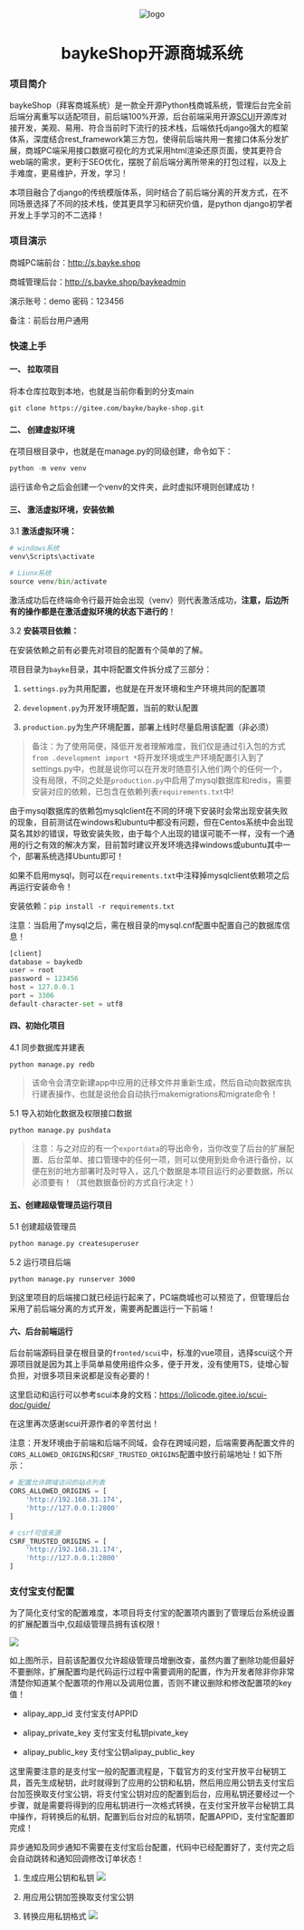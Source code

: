 <div align="center">

![logo](fronted/scui/public/img/logo.png)


<h1>baykeShop开源商城系统</h1>

</div>

### 项目简介

baykeShop（拜客商城系统）是一款全开源Python栈商城系统，管理后台完全前后端分离重写以适配项目，前后端100%开源，后台前端采用开源[SCUI](https://gitee.com/lolicode/scui)开源库对接开发，美观、易用、符合当前时下流行的技术栈，后端依托django强大的框架体系，深度结合rest_framework第三方包，使得前后端共用一套接口体系分发扩展，商城PC端采用接口数据可视化的方式采用html渲染还原页面，使其更符合web端的需求，更利于SEO优化，摆脱了前后端分离所带来的打包过程，以及上手难度，更易维护，开发，学习！

本项目融合了django的传统模版体系，同时结合了前后端分离的开发方式，在不同场景选择了不同的技术栈，使其更具学习和研究价值，是python django初学者开发上手学习的不二选择！

### 项目演示

商城PC端前台：http://s.bayke.shop

商城管理后台：http://s.bayke.shop/baykeadmin

演示账号：demo  密码：123456

备注：前后台用户通用


### 快速上手

#### 一、 拉取项目

将本仓库拉取到本地，也就是当前你看到的分支main

```git
git clone https://gitee.com/bayke/bayke-shop.git
```

#### 二、 创建虚拟环境

在项目根目录中，也就是在manage.py的同级创建，命令如下：
```python
python -m venv venv
```
运行该命令之后会创建一个venv的文件夹，此时虚拟环境则创建成功！

#### 三、 激活虚拟环境，安装依赖

3.1 **激活虚拟环境：**
```python
# windows系统
venv\Scripts\activate

# Liunx系统
source venv/bin/activate
```
激活成功后在终端命令行最开始会出现（venv）则代表激活成功，**注意，后边所有的操作都是在激活虚拟环境的状态下进行的**！

3.2 **安装项目依赖：**

在安装依赖之前有必要先对项目的配置有个简单的了解。

项目目录为`bayke`目录，其中将配置文件拆分成了三部分：

01. `settings.py`为共用配置，也就是在开发环境和生产环境共同的配置项

02. `development.py`为开发环境配置，当前的默认配置

03. `production.py`为生产环境配置，部署上线时尽量启用该配置（非必须）

> 备注：为了使用简便，降低开发者理解难度，我们仅是通过引入包的方式 `from .development import *`将开发环境或生产环境配置引入到了settings.py中，也就是说你可以在开发时随意引入他们两个的任何一个，没有局限，不同之处是`production.py`中启用了mysql数据库和redis，需要安装对应的依赖，已包含在依赖列表`requirements.txt`中!

由于mysql数据库的依赖包mysqlclient在不同的环境下安装时会常出现安装失败的现象，目前测试在windows和ubuntu中都没有问题，但在Centos系统中会出现莫名其妙的错误，导致安装失败，由于每个人出现的错误可能不一样，没有一个通用的行之有效的解决方案，目前暂时建议开发环境选择windows或ubuntu其中一个，部署系统选择Ubuntu即可！

如果不启用mysql，则可以在`requirements.txt`中注释掉mysqlclient依赖项之后再运行安装命令！

安装依赖：`pip install -r requirements.txt`

注意：当启用了mysql之后，需在根目录的mysql.cnf配置中配置自己的数据库信息！

```python
[client]
database = baykedb
user = root
password = 123456
host = 127.0.0.1
port = 3306
default-character-set = utf8
```
#### 四、初始化项目

4.1 同步数据库并建表
```
python manage.py redb
```
> 该命令会清空新建app中应用的迁移文件并重新生成，然后自动向数据库执行建表操作，也就是说他会自动执行makemigrations和migrate命令！

5.1 导入初始化数据及权限接口数据
```
python manage.py pushdata
```
> 注意：与之对应的有一个`exportdata`的导出命令，当你改变了后台的扩展配置、后台菜单、接口管理中的任何一项，则可以使用到处命令进行备份，以便在别的地方部署时及时导入，这几个数据是本项目运行的必要数据，所以必须要有！（其他数据备份的方式自行决定！）

#### 五、创建超级管理员运行项目

5.1 创建超级管理员
```python
python manage.py createsuperuser
```
5.2 运行项目后端
```
python manage.py runserver 3000
```
到这里项目的后端接口就已经运行起来了，PC端商城也可以预览了，但管理后台采用了前后端分离的方式开发，需要再配置运行一下前端！

#### 六、后台前端运行

后台前端源码目录在根目录的`fronted/scui`中，标准的vue项目，选择scui这个开源项目就是因为其上手简单易使用组件众多，便于开发，没有使用TS，徒增心智负担，对很多项目来说都是没有必要的！

这里启动和运行可以参考scui本身的文档：https://lolicode.gitee.io/scui-doc/guide/

在这里再次感谢scui开源作者的辛苦付出！

注意：开发环境由于前端和后端不同域，会存在跨域问题，后端需要再配置文件的`CORS_ALLOWED_ORIGINS`和`CSRF_TRUSTED_ORIGINS`配置中放行前端地址！如下所示：

```python
# 配置允许跨域访问的站点列表
CORS_ALLOWED_ORIGINS = [
    'http://192.168.31.174',
    'http://127.0.0.1:2800'
]

# csrf可信来源
CSRF_TRUSTED_ORIGINS = [
    'http://192.168.31.174',
    'http://127.0.0.1:2800'
]
```


### 支付宝支付配置

为了简化支付宝的配置难度，本项目将支付宝的配置项内置到了管理后台系统设置的扩展配置当中,仅超级管理员拥有该权限！

![](web/docs/img/Snipaste_2023-08-28_15-31-44.png)

如上图所示，目前该配置仅允许超级管理员增删改查，虽然内置了删除功能但最好不要删除，扩展配置均是代码运行过程中需要调用的配置，作为开发者除非你非常清楚你知道某个配置项的作用以及调用位置，否则不建议删除和修改配置项的key值！
	
- alipay_app_id  支付宝支付APPID

- alipay_private_key 支付宝支付私钥pivate_key

- alipay_public_key 支付宝公钥alipay_public_key

这里需要注意的是支付宝一般的配置流程是，下载官方的支付宝开放平台秘钥工具，首先生成秘钥，此时就得到了应用的公钥和私钥，然后用应用公钥去支付宝后台加签换取支付宝公钥，将支付宝公钥对应的配置到后台，应用私钥还要经过一个步骤，就是需要将得到的应用私钥进行一次格式转换，在支付宝开放平台秘钥工具中操作，将转换后的私钥，配置到后台对应的私钥项，配置APPID，支付宝配置即完成！

异步通知及同步通知不需要在支付宝后台配置，代码中已经配置好了，支付完之后会自动跳转和通知回调修改订单状态！

1. 生成应用公钥和私钥
![](web/docs/img/Snipaste_2023-08-28_15-49-49.png)

2. 用应用公钥加签换取支付宝公钥

3. 转换应用私钥格式
![](web/docs/img/zh-35.png)